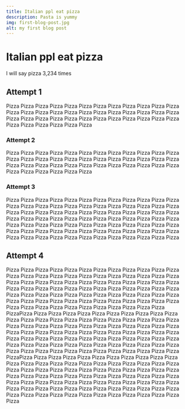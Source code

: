 ```yaml
---
title: Italian ppl eat pizza
description: Pasta is yummy
img: first-blog-post.jpg
alt: my first blog post
---
```


# Italian ppl eat pizza

I will say pizza 3,234 times

## Attempt 1

Pizza Pizza Pizza Pizza Pizza Pizza Pizza Pizza Pizza Pizza Pizza Pizza Pizza Pizza Pizza Pizza Pizza Pizza Pizza Pizza Pizza Pizza Pizza Pizza Pizza Pizza Pizza Pizza Pizza Pizza Pizza Pizza Pizza Pizza Pizza Pizza Pizza Pizza Pizza Pizza Pizza Pizza

### Attempt 2

Pizza Pizza Pizza Pizza Pizza Pizza Pizza Pizza Pizza Pizza Pizza Pizza Pizza Pizza Pizza Pizza Pizza Pizza Pizza Pizza Pizza Pizza Pizza Pizza Pizza Pizza Pizza Pizza Pizza Pizza Pizza Pizza Pizza Pizza Pizza Pizza Pizza Pizza Pizza Pizza Pizza Pizza

### Attempt 3

Pizza Pizza Pizza Pizza Pizza Pizza Pizza Pizza Pizza Pizza Pizza Pizza Pizza Pizza Pizza Pizza Pizza Pizza Pizza Pizza Pizza Pizza Pizza Pizza Pizza Pizza Pizza Pizza Pizza Pizza Pizza Pizza Pizza Pizza Pizza Pizza Pizza Pizza Pizza Pizza Pizza Pizza Pizza Pizza Pizza Pizza Pizza Pizza Pizza Pizza Pizza Pizza Pizza Pizza Pizza Pizza Pizza Pizza Pizza Pizza Pizza Pizza Pizza Pizza Pizza Pizza Pizza Pizza Pizza Pizza Pizza Pizza Pizza Pizza Pizza Pizza Pizza Pizza Pizza Pizza Pizza Pizza Pizza Pizza

## Attempt 4

Pizza Pizza Pizza Pizza Pizza Pizza Pizza Pizza Pizza Pizza Pizza Pizza Pizza Pizza Pizza Pizza Pizza Pizza Pizza Pizza Pizza Pizza Pizza Pizza Pizza Pizza Pizza Pizza Pizza Pizza Pizza Pizza Pizza Pizza Pizza Pizza Pizza Pizza Pizza Pizza Pizza Pizza Pizza Pizza Pizza Pizza Pizza Pizza Pizza Pizza Pizza Pizza Pizza Pizza Pizza Pizza Pizza Pizza Pizza Pizza Pizza Pizza Pizza Pizza Pizza Pizza Pizza Pizza Pizza Pizza Pizza Pizza Pizza Pizza Pizza Pizza Pizza Pizza Pizza Pizza Pizza Pizza Pizza PizzaPizza Pizza Pizza Pizza Pizza Pizza Pizza Pizza Pizza Pizza Pizza Pizza Pizza Pizza Pizza Pizza Pizza Pizza Pizza Pizza Pizza Pizza Pizza Pizza Pizza Pizza Pizza Pizza Pizza Pizza Pizza Pizza Pizza Pizza Pizza Pizza Pizza Pizza Pizza Pizza Pizza Pizza Pizza Pizza Pizza Pizza Pizza Pizza Pizza Pizza Pizza Pizza Pizza Pizza Pizza Pizza Pizza Pizza Pizza Pizza Pizza Pizza Pizza Pizza Pizza Pizza Pizza Pizza Pizza Pizza Pizza Pizza Pizza Pizza Pizza Pizza Pizza Pizza Pizza Pizza Pizza Pizza Pizza PizzaPizza Pizza Pizza Pizza Pizza Pizza Pizza Pizza Pizza Pizza Pizza Pizza Pizza Pizza Pizza Pizza Pizza Pizza Pizza Pizza Pizza Pizza Pizza Pizza Pizza Pizza Pizza Pizza Pizza Pizza Pizza Pizza Pizza Pizza Pizza Pizza Pizza Pizza Pizza Pizza Pizza Pizza Pizza Pizza Pizza Pizza Pizza Pizza Pizza Pizza Pizza Pizza Pizza Pizza Pizza Pizza Pizza Pizza Pizza Pizza Pizza Pizza Pizza Pizza Pizza Pizza Pizza Pizza Pizza Pizza Pizza Pizza Pizza Pizza Pizza Pizza Pizza Pizza Pizza Pizza Pizza Pizza Pizza Pizza
